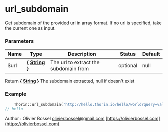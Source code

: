 # url_subdomain

Get subdomain of the provided url in array format.
If no url is specified, take the current one as input.



### Parameters
Name  |  Type  |  Description  |  Status  |  Default
------------  |  ------------  |  ------------  |  ------------  |  ------------
$url  |  **{ [String](http://php.net/manual/en/language.types.string.php) }**  |  The url to extract the subdomain from  |  optional  |  null

Return **{ [String](http://php.net/manual/en/language.types.string.php) }** The subdomain extracted, null if doesn't exist

### Example
```php
	Thorin::url_subdomain('http://hello.thorin.io/hello/world?query=value1');
// hello
```
Author : Olivier Bossel [olivier.bossel@gmail.com](mailto:olivier.bossel@gmail.com) [https://olivierbossel.com](https://olivierbossel.com)